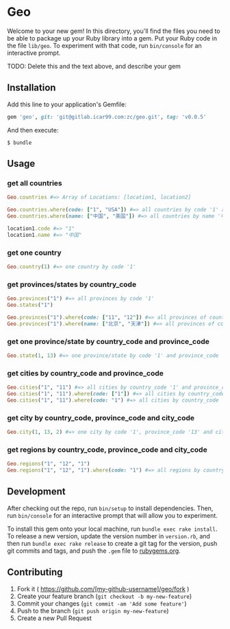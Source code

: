 # Geo

Welcome to your new gem! In this directory, you'll find the files you need to be able to package up your Ruby library into a gem. Put your Ruby code in the file `lib/geo`. To experiment with that code, run `bin/console` for an interactive prompt.

TODO: Delete this and the text above, and describe your gem

## Installation

Add this line to your application's Gemfile:

```ruby
gem 'geo', git: 'git@gitlab.icar99.com:zc/geo.git', tag: 'v0.0.5'
```

And then execute:

    $ bundle

## Usage

### get all countries

```ruby
Geo.countries #=> Array of Locations: [location1, location2]

Geo.countries.where(code: ["1", "USA"]) #=> all countries by code '1' and 'USA'
Geo.countries.where(name: ["中国", "美国"]) #=> all countries by name '中国' and '美国'
```

```ruby
location1.code #=> "1"
location1.name #=> "中国"
```

### get one country

```ruby
Geo.country(1) #=> one country by code '1'
```

### get provinces/states by country_code

```ruby
Geo.provinces("1") #=> all provinces by code '1'
Geo.states("1")

Geo.provinces("1").where(code: ["11", "12"]) #=> all provinces of country_code '1' by code '11' and '12'
Geo.provinces("1").where(name: ["北京", "天津"]) #=> all provinces of country_code '1' by by name '北京' and '天津'
```

### get one province/state by country_code and province_code

```ruby
Geo.state(1, 13) #=> one province/state by code '1' and province_code '13'
```

### get cities by country_code and province_code

```ruby
Geo.cities("1", "11") #=> all cities by country_code '1' and province_code '11'
Geo.cities("1", "11").where(code: ["1"]) #=> all cities by country_code '1' and province_code '11' and city_code "1"
Geo.cities("1", "11").where(code: "1") #=> all cities by country_code '1' and province_code '11' and city_code "1"
```

### get city by country_code, province_code and city_code

```ruby
Geo.city(1, 13, 2) #=> one city by code '1', province_code '13' and city_code '2'
```

### get regions by country_code, province_code and city_code

```ruby
Geo.regions("1", "12", "1")
Geo.regions("1", "12", "1").where(code: "1") #=> all regions by country_code '1' and province_code '12' and city_code '1' and region_code '1'
```

## Development

After checking out the repo, run `bin/setup` to install dependencies. Then, run `bin/console` for an interactive prompt that will allow you to experiment.

To install this gem onto your local machine, run `bundle exec rake install`. To release a new version, update the version number in `version.rb`, and then run `bundle exec rake release` to create a git tag for the version, push git commits and tags, and push the `.gem` file to [rubygems.org](https://rubygems.org).

## Contributing

1. Fork it ( https://github.com/[my-github-username]/geo/fork )
2. Create your feature branch (`git checkout -b my-new-feature`)
3. Commit your changes (`git commit -am 'Add some feature'`)
4. Push to the branch (`git push origin my-new-feature`)
5. Create a new Pull Request